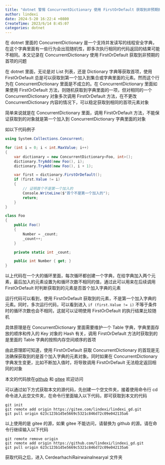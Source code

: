 ```yaml
---
title: "dotnet 警惕 ConcurrentDictionary 使用 FirstOrDefault 获取到非预期的首项"
author: lindexi
date: 2024-5-20 16:22:4 +0800
CreateTime: 2023/6/14 8:45:07
categories: dotnet
---
```


在 dotnet 里面的 ConcurrentDictionary 是一个支持并发读写的线程安全字典，在这个字典里面有一些行为会出现随机性，即多次执行相同的代码返回的结果可能不相同。本文记录在 ConcurrentDictionary 使用 FirstOrDefault 获取到非预期的首项的问题

<!--more-->


<!-- CreateTime:2023/6/14 8:45:07 -->

<!-- 博客 -->
<!-- 发布 -->

在 dotnet 里面，无论是对 List 列表，还是 Dictionary 字典等获取首项，使用 FirstOrDefault 总是可以获取到第一个加入到集合或字典里面的元素。然而这个行为在 ConcurrentDictionary 里面是不成立的。在 ConcurrentDictionary 里面如果使用 FirstOrDefault 方法，则随机获取到字典里面的一项，但对相同的一个 ConcurrentDictionary 对象多次调用 FirstOrDefault 方法，在不更改 ConcurrentDictionary 内容的情况下，可以稳定获取到相同的首项元素对象

简单来说就是在 ConcurrentDictionary 里面，调用 FirstOrDefault 方法，不能保证获取到的对象就是第一个加入到 ConcurrentDictionary 字典里面的对象

如以下代码例子

```csharp
using System.Collections.Concurrent;

for (int i = 0; i < int.MaxValue; i++)
{
    var dictionary = new ConcurrentDictionary<Foo, int>();
    dictionary.TryAdd(new Foo(), i);
    dictionary.TryAdd(new Foo(), i + 1);

    var first = dictionary.FirstOrDefault();
    if (first.Value != i)
    {
        // 证明首个不是第一个加入的
        Console.WriteLine($"首个不是第一个加入的");
        return;
    }
}

class Foo
{
    public Foo()
    {
        Number = _count;
        _count++;
    }

    private static int _count;

    public int Number { get; }
}
```

以上代码在一个大的循环里面，每次循环都创建一个字典，在给字典加入两个元素，最后加入的元素设置为和循环次数不相同的值，通过此可以用来在后续调用 FirstOrDefault 时判断获取到的元素是否首个加入字典的元素

运行代码可以看到，使用 FirstOrDefault 获取到的元素，不是第一个加入字典的元素。同时，多次运行代码，可以看到进入 `if (first.Value != i)` 不等于条件时的循环次数也会不相同，这就可以证明使用 FirstOrDefault 的执行结果比较随机

具体原理是在 ConcurrentDictionary 里面需要维护一个 Table 字典，字典里面存放的顺序和传入的 Key 对象的 Hash 有关，调用 FirstOrDefault 方法时获取到的是里面的 Table 字典的按照内存空间顺序的首项

由此原理即可知道，使用 FirstOrDefault 获取 ConcurrentDictionary 的首现是无法确保获取到的是首个加入字典的元素对象。同时如果在 ConcurrentDictionary 字典发生变更，比如不断加入值时，将导致调用 FirstOrDefault 无法稳定返回相同的对象

本文的代码放在[github](https://github.com/lindexi/lindexi_gd/tree/623c123b1d5e5669c5321c846d72c09e042135a6/CerdearhachiRairwainalnearyal) 和 [gitee](https://gitee.com/lindexi/lindexi_gd/tree/623c123b1d5e5669c5321c846d72c09e042135a6/CerdearhachiRairwainalnearyal) 欢迎访问

可以通过如下方式获取本文的源代码，先创建一个空文件夹，接着使用命令行 cd 命令进入此空文件夹，在命令行里面输入以下代码，即可获取到本文的代码

```
git init
git remote add origin https://gitee.com/lindexi/lindexi_gd.git
git pull origin 623c123b1d5e5669c5321c846d72c09e042135a6
```

以上使用的是 gitee 的源，如果 gitee 不能访问，请替换为 github 的源。请在命令行继续输入以下代码

```
git remote remove origin
git remote add origin https://github.com/lindexi/lindexi_gd.git
git pull origin 623c123b1d5e5669c5321c846d72c09e042135a6
```

获取代码之后，进入 CerdearhachiRairwainalnearyal 文件夹
